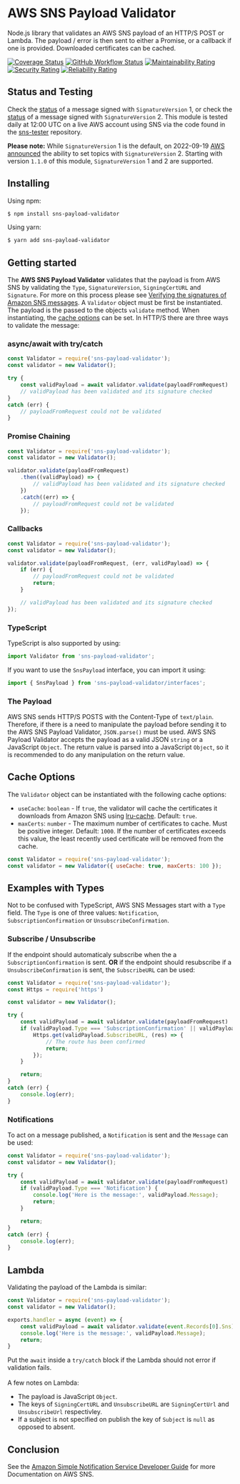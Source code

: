# AWS SNS Payload Validator
Node.js library that validates an AWS SNS payload of an HTTP/S POST or Lambda. The payload / error is then sent to either a Promise, or a callback if one is provided. Downloaded certificates can be cached.

[![Coverage Status](https://coveralls.io/repos/github/devinstewart/sns-payload-validator/badge.svg?branch=main)](https://coveralls.io/github/devinstewart/sns-payload-validator?branch=main)
[![GitHub Workflow Status](https://github.com/devinstewart/sns-payload-validator/actions/workflows/ci-plugin.yml/badge.svg?branch=main)](https://github.com/devinstewart/sns-payload-validator/actions?query=workflow%3Aci+branch%3Amain)
[![Maintainability Rating](https://sonarcloud.io/api/project_badges/measure?project=devinstewart_sns-payload-validator&metric=sqale_rating)](https://sonarcloud.io/summary/overall?id=devinstewart_sns-payload-validator)
[![Security Rating](https://sonarcloud.io/api/project_badges/measure?project=devinstewart_sns-payload-validator&metric=security_rating)](https://sonarcloud.io/summary/overall?id=devinstewart_sns-payload-validator)
[![Reliability Rating](https://sonarcloud.io/api/project_badges/measure?project=devinstewart_sns-payload-validator&metric=reliability_rating)](https://sonarcloud.io/summary/overall?id=devinstewart_sns-payload-validator)
## Status and Testing
Check the [status](https://github.com/devinstewart/sns-tester/blob/main/status) of a message signed with `SignatureVersion` 1, or check the [status](https://github.com/devinstewart/sns-tester/blob/main/status-sigV2) of a message signed with `SignatureVersion` 2. This module is tested daily at 12:00 UTC on a live AWS account using SNS via the code found in the [sns-tester](https://github.com/devinstewart/sns-tester) repository.

**Please note:** While `SignatureVersion` 1 is the default, on 2022-09-19 [AWS announced](https://aws.amazon.com/blogs/security/sign-amazon-sns-messages-with-sha256-hashing-for-http-subscriptions/) the ability to set topics with `SignatureVersion` 2. Starting with version `1.1.0` of this module, `SignatureVersion` 1 and 2 are supported.
## Installing
Using npm:
```bash
$ npm install sns-payload-validator
```
Using yarn:
```bash
$ yarn add sns-payload-validator
```

## Getting started
The **AWS SNS Payload Validator** validates that the payload is from AWS SNS by validating the `Type`, `SignatureVersion`, `SigningCertURL` and `Signature`.  For more on this process please see [Verifying the signatures of Amazon SNS messages](https://docs.aws.amazon.com/sns/latest/dg/sns-verify-signature-of-message.html). A `Validator` object must be first be instantiated. The payload is the passed to the objects `validate` method. When instantiating, the [cache options](#cache-options) can be set.  In HTTP/S there are three ways to validate the message:
### async/await with try/catch
```javascript
const Validator = require('sns-payload-validator');
const validator = new Validator();

try {
    const validPayload = await validator.validate(payloadFromRequest)
    // validPayload has been validated and its signature checked
}
catch (err) {
    // payloadFromRequest could not be validated
}
```

### Promise Chaining
```javascript
const Validator = require('sns-payload-validator');
const validator = new Validator();

validator.validate(payloadFromRequest)
    .then((validPayload) => {
        // validPayload has been validated and its signature checked
    })
    .catch((err) => {
        // payloadFromRequest could not be validated
    });
```

### Callbacks
```javascript
const Validator = require('sns-payload-validator');
const validator = new Validator();

validator.validate(payloadFromRequest, (err, validPayload) => {
    if (err) {
        // payloadFromRequest could not be validated
        return;
    }

    // validPayload has been validated and its signature checked
});
```

### TypeScript
TypeScript is also supported by using:
```typescript
import Validator from 'sns-payload-validator';
```

If you want to use the `SnsPayload` interface, you can import it using:
```typescript
import { SnsPayload } from 'sns-payload-validator/interfaces';
```

### The Payload
AWS SNS sends HTTP/S POSTS with the Content-Type of `text/plain`.  Therefore, if there is a need to manipulate the payload before sending it to the AWS SNS Payload Validator, `JSON.parse()` must be used. AWS SNS Payload Validator accepts the payload as a valid JSON `string` or a JavaScript `Object`.  The return value is parsed into a JavaScript `Object`, so it is recommended to do any manipulation on the return value.

## Cache Options
The `Validator` object can be instantiated with the following cache options:
* `useCache`: `boolean` - If `true`, the validator will cache the certificates it downloads from Amazon SNS using [lru-cache](https://www.npmjs.com/package/lru-cache). Default: `true`.
* `maxCerts`: `number` - The maximum number of certificates to cache. Must be positive integer. Default: `1000`. If the number of certificates exceeds this value, the least recently used certificate will be removed from the cache.
```javascript
const Validator = require('sns-payload-validator');
const validator = new Validator({ useCache: true, maxCerts: 100 });
```

## Examples with Types
Not to be confused with TypeScript, AWS SNS Messages start with a `Type` field.  The `Type` is one of three values: `Notification`, `SubscriptionConfirmation` or `UnsubscribeConfirmation`.
### Subscribe / Unsubscribe
If the endpoint should automaticaly subscribe when the a `SubscriptionConfirmation` is sent. **OR** if the endpoint should resubscribe if a `UnsubscribeConfirmation` is sent, the `SubscribeURL` can be used:
```javascript
const Validator = require('sns-payload-validator');
const Https = require('https')

const validator = new Validator();

try {
    const validPayload = await validator.validate(payloadFromRequest)
    if (validPayload.Type === 'SubscriptionConfirmation' || validPayload.Type === 'UnsubscribeConfirmation') {
        Https.get(validPayload.SubscribeURL, (res) => {
            // The route has been confirmed
            return;
        });
    }

    return;
}
catch (err) {
    console.log(err);
}
```

### Notifications
To act on a message published, a `Notification` is sent and the `Message` can be used:

```javascript
const Validator = require('sns-payload-validator');
const validator = new Validator();

try {
    const validPayload = await validator.validate(payloadFromRequest)
    if (validPayload.Type === 'Notification') {
        console.log('Here is the message:', validPayload.Message);
        return;
    }

    return;
}
catch (err) {
    console.log(err);
}
```

## Lambda
Validating the payload of the Lambda is similar:

```javascript
const Validator = require('sns-payload-validator');
const validator = new Validator();

exports.handler = async (event) => {
    const validPayload = await validator.validate(event.Records[0].Sns);
    console.log('Here is the message:', validPayload.Message);
    return;
}
```
Put the `await` inside a `try/catch` block if the Lambda should not error if validation fails.\
\
A few notes on Lambda:
* The payload is JavaScript `Object`.
* The keys of `SigningCertURL` and `UnsubscribeURL` are `SigningCertUrl` and `UnsubscribeUrl` respectivley.
* If a subject is not specified on publish the key of `Subject` is `null` as opposed to absent.

## Conclusion
See the [Amazon Simple Notification Service Developer Guide](https://docs.aws.amazon.com/sns/latest/dg/welcome.html) for more Documentation on AWS SNS.